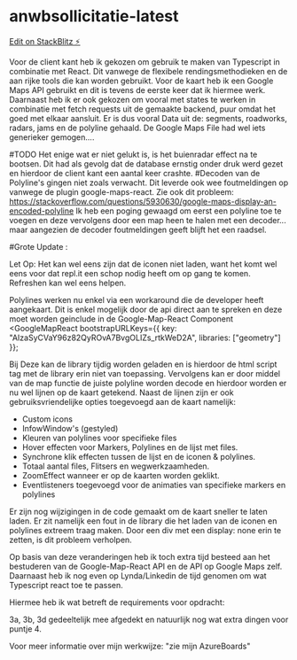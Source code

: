 # anwbsollicitatie-latest

[Edit on StackBlitz ⚡️](https://stackblitz.com/edit/anwbsollicitatie-latest)

Voor de client kant heb ik gekozen om gebruik te maken van Typescript in combinatie met React.
Dit vanwege de flexibele rendingsmethodieken en de aan rijke tools die kan worden gebruikt.
Voor de kaart heb ik een Google Maps API gebruikt en dit is tevens de eerste keer dat ik hiermee werk.
Daarnaast heb ik er ook gekozen om vooral met states te werken in combinatie met fetch requests uit de gemaakte backend, puur omdat het goed met elkaar aansluit.
Er is dus vooral Data uit de: segments, roadworks, radars, jams en de polyline gehaald.
De Google Maps File had wel iets generieker gemogen....


#TODO Het enige wat er niet gelukt is, is het buienradar effect na te bootsen. Dit had als gevolg dat de database ernstig onder druk werd gezet en hierdoor de client kant een aantal keer crashte. #Decoden van de Polyline's gingen niet zoals verwacht. Dit leverde ook wee foutmeldingen op vanwege de plugin google-maps-react. Zie ook dit probleem: https://stackoverflow.com/questions/5930630/google-maps-display-an-encoded-polyline Ik heb een poging gewaagd om eerst een polyline toe te voegen en deze vervolgens door een map heen te halen met een decoder... maar aangezien de decoder foutmeldingen geeft blijft het een raadsel.


#Grote Update :

Let Op: Het kan wel eens zijn dat de iconen niet laden, want het komt wel eens voor dat repl.it een schop nodig heeft om op gang te komen.
Refreshen kan wel eens helpen.

Polylines werken nu enkel via een workaround die de developer heeft aangekaart.
Dit is enkel mogelijk door de api direct aan te spreken en deze moet worden geinclude in de Google-Map-React Component
        <GoogleMapReact
          bootstrapURLKeys={{
            key: "AIzaSyCVaY96z82QyROvA7BvgOLIZs_rtkWeD2A",
            libraries: ["geometry"]
          }};
<GoogleMapReact/>

Bij Deze kan de library tijdig worden geladen en is hierdoor de html script tag met de library erin niet van toepassing.
Vervolgens kan er door middel van de map functie de juiste polyline worden decode en hierdoor worden er nu wel lijnen op de kaart getekend.
Naast de lijnen zijn er ook gebruiksvriendelijke opties toegevoegd aan de kaart namelijk:

- Custom icons
- InfowWindow's (gestyled)
- Kleuren van polylines voor specifieke files
- Hover effecten voor Markers, Polylines en de lijst met files.
- Synchrone klik effecten tussen de lijst en de iconen & polylines.
- Totaal aantal files, Flitsers en wegwerkzaamheden.
- ZoomEffect wanneer er op de kaarten worden geklikt.
- Eventlisteners toegevoegd voor de animaties van specifieke markers en polylines

Er zijn nog wijzigingen in de code gemaakt om de kaart sneller te laten laden.
Er zit namelijk een fout in de library die het laden van de iconen en polylines extreem traag maken.
Door een div met een display: none erin te zetten, is dit probleem verholpen.

Op basis van deze veranderingen heb ik toch extra tijd besteed aan het bestuderen van de Google-Map-React API en de API op Google Maps zelf.
Daarnaast heb ik nog even op Lynda/Linkedin de tijd genomen om wat Typescript react toe te passen.

Hiermee heb ik wat betreft de requirements voor opdracht:

3a, 3b, 3d gedeeltelijk mee afgedekt en natuurlijk nog wat extra dingen voor puntje 4.

Voor meer informatie over mijn werkwijze: "zie mijn AzureBoards"




